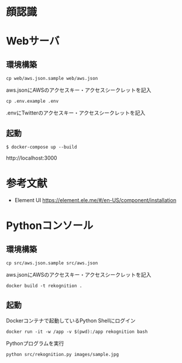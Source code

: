 # 顔認識

# Webサーバ

## 環境構築

```
cp web/aws.json.sample web/aws.json
```

aws.jsonにAWSのアクセスキー・アクセスシークレットを記入

```
cp .env.example .env
```

.envにTwitterのアクセスキー・アクセスシークレットを記入

## 起動

```
$ docker-compose up --build
```

http://localhost:3000

# 参考文献

 - Element UI https://element.ele.me/#/en-US/component/installation

# Pythonコンソール

## 環境構築

```
cp src/aws.json.sample src/aws.json
```

aws.jsonにAWSのアクセスキー・アクセスシークレットを記入

```
docker build -t rekognition .
```

## 起動

Dockerコンテナで起動しているPython Shellにログイン

```
docker run -it -w /app -v $(pwd):/app rekognition bash
```

Pythonプログラムを実行

```
python src/rekognition.py images/sample.jpg
```


